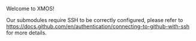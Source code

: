 Welcome to XMOS!

Our submodules require SSH to be correctly configured, please refer to https://docs.github.com/en/authentication/connecting-to-github-with-ssh for more details.
